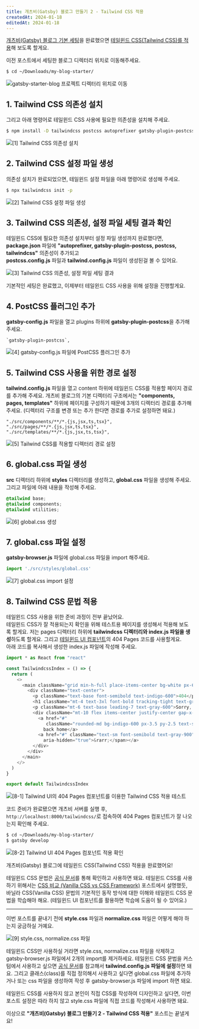 ```yaml
---
title: 개츠비(Gatsby) 블로그 만들기 2 - Tailwind CSS 적용
createdAt: 2024-01-18
editedAt: 2024-01-18
---
```


[개츠비(Gatsby) 블로그 기본 세팅](https://whitepaek.com/posts/2024/01/gatsby-blog-start-1/)을 완료했으면 [테일윈드 CSS(Tailwind CSS)를 적용](https://tailwindcss.com/docs/guides/gatsby)해 보도록 할게요.

이전 포스트에서 세팅한 블로그 디렉터리 위치로 이동해주세요.
```bash
$ cd ~/Downloads/my-blog-starter/
```
![gatsby-starter-blog 프로젝트 디렉터리 위치로 이동](./images/move-project-directory.png)

## 1. Tailwind CSS 의존성 설치
그리고 아래 명령어로 테일윈드 CSS 사용에 필요한 의존성을 설치해 주세요.
```bash
$ npm install -D tailwindcss postcss autoprefixer gatsby-plugin-postcss
```
![[1] Tailwind CSS 의존성 설치](./images/dependencies-install.png)

## 2. Tailwind CSS 설정 파일 생성
의존성 설치가 완료되었으면, 테일윈드 설정 파일을 아래 명령어로 생성해 주세요.
```bash
$ npx tailwindcss init -p
```
![[2] Tailwind CSS 설정 파일 생성](./images/init-tailwindcss.png)

## 3. Tailwind CSS 의존성, 설정 파일 세팅 결과 확인
테일윈드 CSS에 필요한 의존성 설치부터 설정 파일 생성까지 완료했다면,   
**package.json** 파일에 **"autoprefixer, gatsby-plugin-postcss, postcss, tailwindcss"** 의존성이 추가되고   
**postcss.config.js** 파일과 **tailwind.config.js** 파일이 생성된걸 볼 수 있어요.

![[3] Tailwind CSS 의존성, 설정 파일 세팅 결과](./images/added-tailwindcss-files.png)

기본적인 세팅은 완료했고, 이제부터 테일윈드 CSS 사용을 위해 설정을 진행할게요.

## 4. PostCSS 플러그인 추가
**gatsby-config.js** 파일을 열고 plugins 하위에 **gatsby-plugin-postcss**을 추가해주세요.
```text
`gatsby-plugin-postcss`,
```
![[4] gatsby-config.js 파일에 PostCSS 플러그인 추가](./images/added-dependency-postcss.png)

## 5. Tailwind CSS 사용을 위한 경로 설정
**tailwind.config.js** 파일을 열고 content 하위에 테일윈드 CSS를 적용할 페이지 경로를 추가해 주세요.
개츠비 블로그의 기본 디렉터리 구조에서는 **"components, pages, templates"** 하위에 페이지를 구성하기 때문에 3개의 디렉터리 경로를 추가해 주세요.
(디렉터리 구조를 변경 또는 추가 한다면 경로를 추가로 설정하면 돼요.)
```text
"./src/components/**/*.{js,jsx,ts,tsx}",
"./src/pages/**/*.{js,jsx,ts,tsx}",
"./src/templates/**/*.{js,jsx,ts,tsx}",
```
![[5] Tailwind CSS를 적용할 디렉터리 경로 설정](./images/added-tailwindcss-direcotry-path.png)

## 6. global.css 파일 생성
**src** 디렉터리 하위에 **styles** 디렉터리를 생성하고, **global.css** 파일을 생성해 주세요.
그리고 파일에 아래 내용을 작성해 주세요.
```css
@tailwind base;
@tailwind components;
@tailwind utilities;
```
![[6] global.css 생성](./images/added-global-css-.png)

## 7. global.css 파일 설정
**gatsby-browser.js** 파일에 global.css 파일을 import 해주세요.
```js
import './src/styles/global.css'
```
![[7] global.css import 설정](./images/import-global-css.png)

## 8. Tailwind CSS 문법 적용
테일윈드 CSS 사용을 위한 준비 과정이 전부 끝났어요.   
테일윈드 CSS가 잘 적용되는지 확인을 위해 테스트용 페이지를 생성해서 적용해 보도록 할게요.
저는 pages 디렉터리 하위에 **tailwindcss 디렉터리와 index.js 파일을 생성**하도록 할게요.
그리고 [테일윈드 UI 컴포넌트](https://tailwindui.com/components/marketing/feedback/404-pages)의 404 Pages 코드를 사용할게요.   
아래 코드를 복사해서 생성한 index.js 파일에 작성해 주세요.

```js
import * as React from "react"

const TailwindcssIndex = () => {
  return (
    <>
      <main className="grid min-h-full place-items-center bg-white px-6 py-24 sm:py-32 lg:px-8">
        <div className="text-center">
          <p className="text-base font-semibold text-indigo-600">404</p>
          <h1 className="mt-4 text-3xl font-bold tracking-tight text-gray-900 sm:text-5xl">Page not found</h1>
          <p className="mt-6 text-base leading-7 text-gray-600">Sorry, we couldn’t find the page you’re looking for.</p>
          <div className="mt-10 flex items-center justify-center gap-x-6">
            <a href="#"
               className="rounded-md bg-indigo-600 px-3.5 py-2.5 text-sm font-semibold text-white shadow-sm hover:bg-indigo-500 focus-visible:outline focus-visible:outline-2 focus-visible:outline-offset-2 focus-visible:outline-indigo-600">Go
              back home</a>
            <a href="#" className="text-sm font-semibold text-gray-900">Contact support <span
              aria-hidden="true">&rarr;</span></a>
          </div>
        </div>
      </main>
    </>
  )
}

export default TailwindcssIndex
```
![[8-1] Tailwind UI의 404 Pages 컴포넌트를 이용한 Tailwind CSS 적용 테스트](./images/tailwindcss-test.png)

코드 준비가 완료됐으면 개츠비 서버를 실행 후, `http://localhost:8000/tailwindcss/`로 접속하여 404 Pages 컴포넌트가 잘 나오는지 확인해 주세요.
```bash
$ cd ~/Downloads/my-blog-starter/
$ gatsby develop
```
![[8-2] Tailwind UI 404 Pages 컴포넌트 적용 확인](./images/404-pages-compoent.png)

개츠비(Gatsby) 블로그에 테일윈드 CSS(Tailwind CSS) 적용을 완료했어요!

테일윈드 CSS 문법은 [공식 문서](https://tailwindcss.com/docs/grid-template-columns)를 통해 확인하고 사용하면 돼요.
테일윈드 CSS를 사용하기 위해서는 [CSS 비교 (Vanilla CSS vs CSS Framework)](https://whitepaek.com/posts/2024/01/css-vanilla-component-utility/) 포스트에서 설명했듯,
바닐라 CSS(Vanilla CSS) 문법의 기본적인 동작 방식에 대한 이해와 테일윈드 CSS 문법을 학습해야 해요.
(테일윈드 UI 컴포넌트를 활용하면 학습에 도움이 될 수 있어요.)
- - -
이번 포스트를 끝내기 전에 **style.css** 파일과 **normalize.css** 파일은 어떻게 해야 하는지 궁금하실 거예요.

![[9] style.css, normalize.css 파일](./images/css-files.png)

테일윈드 CSS만 사용하실 거라면 style.css, normalize.css 파일을 삭제하고 gatsby-browser.js 파일에서 2개의 import를 제거하세요.
테일윈드 CSS 문법을 커스텀에서 사용하고 싶으면 [공식 문서](https://tailwindcss.com/docs/adding-custom-styles)를 참고해서 **tailwind.config.js 파일에 설정**하면 돼요.
그리고 클래스(class)를 직접 정의해서 사용하고 싶다면 global.css 파일에 추가하거나 또는 css 파일을 생성하여 작성 후 gatsby-browser.js 파일에 import 하면 돼요.

테일윈드 CSS를 사용하지 않고 본인이 직접 CSS를 작성하여 디자인하고 싶다면, 이번 포스트 설정은 따라 하지 않고 style.css 파일에 직접 코드를 작성해서 사용하면 돼요.

이상으로 **"개츠비(Gatsby) 블로그 만들기 2 - Tailwind CSS 적용"** 포스트는 끝낼게요!